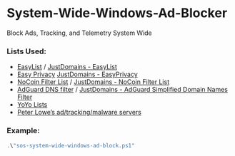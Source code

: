 # System-Wide-Windows-Ad-Blocker
Block Ads, Tracking, and Telemetry System Wide 

### Lists Used:
- [EasyList](https://easylist.to/easylist/easylist.txt) / [JustDomains - EasyList](https://justdomains.github.io/blocklists/lists/easylist-justdomains.txt)
- [Easy Privacy](https://easylist.to/easylist/easyprivacy.txt) [JustDomains - EasyPrivacy](https://justdomains.github.io/blocklists/lists/easyprivacy-justdomains.txt)
- [NoCoin Filter List](https://github.com/hoshsadiq/adblock-nocoin-list/) / [JustDomains - NoCoin Filter List](https://justdomains.github.io/blocklists/lists/nocoin-justdomains.txt)
- [AdGuard DNS filter](https://github.com/AdguardTeam/AdguardSDNSFilter) / [JustDomains - AdGuard Simplified Domain Names Filter](https://justdomains.github.io/blocklists/lists/adguarddns-justdomains.txt)
- [YoYo Lists](https://pgl.yoyo.org/adservers/serverlist.php)
- [Peter Lowe’s ad/tracking/malware servers](https://pgl.yoyo.org/adservers/policy.php)


### Example:
```powershell
.\"sos-system-wide-windows-ad-block.ps1"
```
